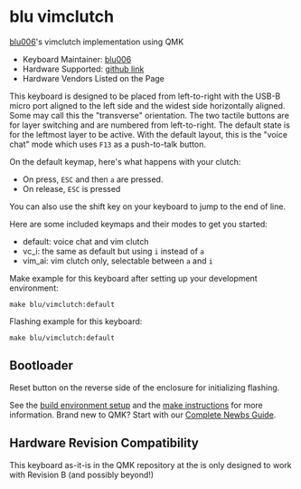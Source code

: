 # blu vimclutch

[blu006](https://github.com/blu006)'s vimclutch implementation using QMK

* Keyboard Maintainer: [blu006](https://github.com/blu006)
* Hardware Supported: [github link](https://github.com/blu006/vimclutch_hw)
* Hardware Vendors Listed on the Page

This keyboard is designed to be placed from left-to-right with the USB-B micro port aligned to the left side and the widest side horizontally aligned.  Some may call this the "transverse" orientation.  The two tactile buttons are for layer switching and are numbered from left-to-right.  The default state is for the leftmost layer to be active.  With the default layout, this is the "voice chat" mode which uses `F13` as a push-to-talk button.

On the default keymap, here's what happens with your clutch:
* On press, `ESC` and then `a` are pressed.
* On release, `ESC` is pressed

You can also use the shift key on your keyboard to jump to the end of line.

Here are some included keymaps and their modes to get you started:
* default: voice chat and vim clutch
* vc_i: the same as default but using `i` instead of `a`
* vim_ai: vim clutch only, selectable between `a` and `i`

Make example for this keyboard after setting up your development environment:

    make blu/vimclutch:default
      
Flashing example for this keyboard:

    make blu/vimclutch:default

## Bootloader

Reset button on the reverse side of the enclosure for initializing flashing.

See the [build environment setup](https://docs.qmk.fm/#/getting_started_build_tools) and the [make instructions](https://docs.qmk.fm/#/getting_started_make_guide) for more information. Brand new to QMK? Start with our [Complete Newbs Guide](https://docs.qmk.fm/#/newbs).

## Hardware Revision Compatibility
This keyboard as-it-is in the QMK repository at the is only designed to work with Revision B (and possibly beyond!)

